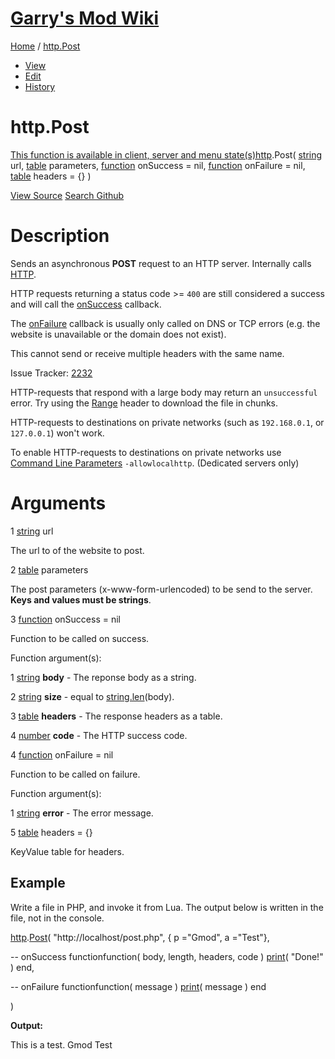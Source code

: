# [Garry's Mod Wiki](https://wiki.facepunch.com/gmod/)

[Home](https://wiki.facepunch.com/gmod/) / [http.Post](https://wiki.facepunch.com/gmod/http.Post)

- [View](https://wiki.facepunch.com/gmod/http.Post "")
- [Edit](https://wiki.facepunch.com/gmod/http.Post~edit "")
- [History](https://wiki.facepunch.com/gmod/http.Post~history "")

# http.Post

[This function is available in client, server and menu state(s)](https://wiki.facepunch.com/gmod/States "This function is available in client, server and menu state(s)")[http](https://wiki.facepunch.com/gmod/http).Post( [string](https://wiki.facepunch.com/gmod/string) url, [table](https://wiki.facepunch.com/gmod/table) parameters, [function](https://wiki.facepunch.com/gmod/function) onSuccess = nil, [function](https://wiki.facepunch.com/gmod/function) onFailure = nil, [table](https://wiki.facepunch.com/gmod/table) headers = {} )

[View Source](https://github.com/Facepunch/garrysmod/blob/master/garrysmod/lua/includes/modules/http.lua#L46-L73) [Search Github](https://github.com/Facepunch/garrysmod/search?utf8=%E2%9C%93&q=http.Post)

# Description

Sends an asynchronous **POST** request to an HTTP server. Internally calls [HTTP](https://wiki.facepunch.com/gmod/Global.HTTP).

HTTP requests returning a status code >= `400` are still considered a success and will call the [onSuccess](https://wiki.facepunch.com/gmod/Structures/HTTPRequest) callback.

The [onFailure](https://wiki.facepunch.com/gmod/Structures/HTTPRequest) callback is usually only called on DNS or TCP errors (e.g. the website is unavailable or the domain does not exist).

This cannot send or receive multiple headers with the same name.

Issue Tracker: [2232](https://github.com/Facepunch/garrysmod-issues/issues/2232)

HTTP-requests that respond with a large body may return an `unsuccessful` error. Try using the [Range](https://developer.mozilla.org/en-US/docs/Web/HTTP/Headers/Range) header to download the file in chunks.

HTTP-requests to destinations on private networks (such as `192.168.0.1`, or `127.0.0.1`) won't work.

To enable HTTP-requests to destinations on private networks use [Command Line Parameters](https://wiki.facepunch.com/gmod/Command_Line_Parameters) `-allowlocalhttp`. (Dedicated servers only)

# Arguments

1 [string](https://wiki.facepunch.com/gmod/string) url

The url to of the website to post.

2 [table](https://wiki.facepunch.com/gmod/table) parameters

The post parameters (x-www-form-urlencoded) to be send to the server. **Keys and values must be strings**.

3 [function](https://wiki.facepunch.com/gmod/function) onSuccess = nil

Function to be called on success.

Function argument(s):

1 [string](https://wiki.facepunch.com/gmod/string) **body** \- The reponse body as a string.

2 [string](https://wiki.facepunch.com/gmod/string) **size** \- equal to [string.len](https://wiki.facepunch.com/gmod/string.len)(body).

3 [table](https://wiki.facepunch.com/gmod/table) **headers** \- The response headers as a table.

4 [number](https://wiki.facepunch.com/gmod/number) **code** \- The HTTP success code.

4 [function](https://wiki.facepunch.com/gmod/function) onFailure = nil

Function to be called on failure.

Function argument(s):

1 [string](https://wiki.facepunch.com/gmod/string) **error** \- The error message.

5 [table](https://wiki.facepunch.com/gmod/table) headers = {}

KeyValue table for headers.

## Example

Write a file in PHP, and invoke it from Lua. The output below is written in the file, not in the console.

<?php
$p = $\_POST\["p"\];
$a = $\_POST\["a"\];

$f =fopen("write.html", "w");fwrite($f, "This is a test. $p $a\\n");fclose($f);
?>

[http](https://wiki.facepunch.com/gmod/http).[Post](https://wiki.facepunch.com/gmod/http.Post)( "http://localhost/post.php", { p ="Gmod", a ="Test"},

\-\- onSuccess functionfunction( body, length, headers, code )
[print](https://wiki.facepunch.com/gmod/Global.print)( "Done!" )
end,

\-\- onFailure functionfunction( message )
[print](https://wiki.facepunch.com/gmod/Global.print)( message )
end

)

**Output:**

This is a test. Gmod Test